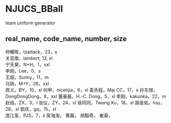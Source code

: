 # NJUCS_BBall
team uniform generator

## real_name, code_name, number, size

仲耀晖，tzattack，23，s  
关亚南，lambert, 13, xl  
宁天昊，N+H，1，xxl  
李刚，Lee，0，s  
王超，Sunny，11，m  
马扬，M+Y，26，xxl  
宾义，BY，10，xl 
何甲，nicehjia，6，xl
麦丞程，Mai CC，17，s
孙东旭，DongDongDong，8，xxl
董豪晨，H.-C. Dong，5，xl
李刚，kakunka，22，m
赵烜，ZX，3，l
张仪，ZY，24，xl
徐同同，Twong Xu，18，xl
胡圣佑，hsy，28，xl
郭庆，gq，15，xl  
庞江圣，PJS，7，s
吴海淘，
黄磊，
胡毅奇，
崔渠，
